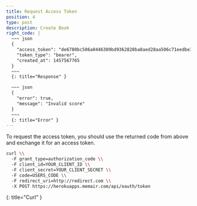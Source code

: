 ```yaml
---
title: Request Access Token
position: 4
type: post
description: Create Book
right_code: |
  ~~~ json
  {
    "access_token": "de6780bc506a0446309bd9362820ba8aed28aa506c71eedbe1c5c4f9dd350e54",
    "token_type": "bearer",
    "created_at": 1457567765
  }
  ~~~
  {: title="Response" }

  ~~~ json
  {
    "error": true,
    "message": "Invalid score"
  }
  ~~~
  {: title="Error" }
---
```


To request the access token, you should use the returned code from above and exchange it for an access token.

~~~ bash
curl \\
  -F grant_type=authorization_code \\
  -F client_id=YOUR_CLIENT_ID \\
  -F client_secret=YOUR_CLIENT_SECRET \\
  -F code=USERS_CODE \\
  -F redirect_uri=http://redirect.com \\
  -X POST https://herokuapps.memair.com/api/oauth/token
~~~
{: title="Curl" }
